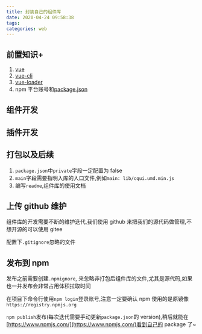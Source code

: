 ```yaml
---
title: 封装自己的组件库
date: 2020-04-24 09:58:38
tags:
categories: web
---
```


## 前置知识+

1. [vue](https://cn.vuejs.org/v2/guide/)
2. [vue-cli](https://cli.vuejs.org/zh/guide/)
3. [vue-loader](https://vue-loader.vuejs.org/zh/)
4. npm 平台账号和[package.json]()

## 组件开发

## 插件开发

## 打包以及后续

1. `package.json`中`private`字段一定配置为 false
2. `main`字段需要指明入库的入口文件,例如`main: lib/cqui.umd.min.js`
3. 编写`readme`,组件库的使用文档

## 上传 github 维护

组件库的开发需要不断的维护迭代,我们使用 github 来把我们的源代码做管理,不想开源的可以使用 gitee

配置下`.gitignore`忽略的文件

## 发布到 npm

发布之前需要创建`.npmignore`, 来忽略非打包后组件库的文件,尤其是源代码,如果也一并发布会非常占用体积拉取时间

在项目下命令行使用`npm login`登录账号,注意一定要确认 npm 使用的是原镜像`https://registry.npmjs.org`

`npm publish`发布(每次迭代需要手动更新`package.json`的 version),稍后就能在[https://www.npmjs.com/](https://www.npmjs.com/)看到自己的 package 了~
